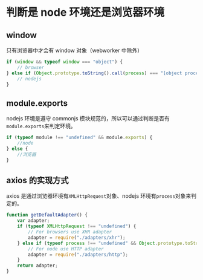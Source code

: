 # 判断是 node 环境还是浏览器环境

## window

只有浏览器中才会有 window 对象（webworker 中除外）

```js
if (window && typeof window === "object") {
    // browser
} else if (Object.prototype.toString().call(process) === "[object process]") {
    // nodejs
}
```

## module.exports

nodejs 环境是遵守 commonjs 模块规范的，所以可以通过判断是否有`module.exports`来判定环境。

```js
if (typeof module !== "undefined" && module.exports) {
    //node
} else {
    //浏览器
}
```

## axios 的实现方式

axios 是通过浏览器环境有`XMLHttpRequest`对象、nodejs 环境有`process`对象来判定的。

```js
function getDefaultAdapter() {
    var adapter;
    if (typeof XMLHttpRequest !== "undefined") {
        // For browsers use XHR adapter
        adapter = require("./adapters/xhr");
    } else if (typeof process !== "undefined" && Object.prototype.toString.call(process) === "[object process]") {
        // For node use HTTP adapter
        adapter = require("./adapters/http");
    }
    return adapter;
}
```
